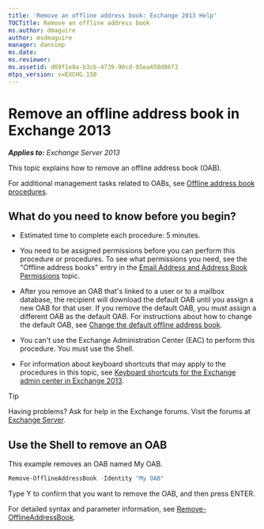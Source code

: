 ```yaml
---
title: 'Remove an offline address book: Exchange 2013 Help'
TOCTitle: Remove an offline address book
ms.author: dmaguire
author: msdmaguire
manager: dansimp
ms.date: 
ms.reviewer: 
ms.assetid: d69f1e8a-b3cb-4739-90cd-85ea450d06f3
mtps_version: v=EXCHG.150
---
```


# Remove an offline address book in Exchange 2013

_**Applies to:** Exchange Server 2013_

This topic explains how to remove an offline address book (OAB).

For additional management tasks related to OABs, see [Offline address book procedures](offline-address-book-procedures-exchange-2013-help.md).

## What do you need to know before you begin?

- Estimated time to complete each procedure: 5 minutes.

- You need to be assigned permissions before you can perform this procedure or procedures. To see what permissions you need, see the "Offline address books" entry in the [Email Address and Address Book Permissions](http://technet.microsoft.com/library/1c1de09d-16ef-4424-9bfb-eb7edffbc8c2.aspx) topic.

- After you remove an OAB that's linked to a user or to a mailbox database, the recipient will download the default OAB until you assign a new OAB for that user. If you remove the default OAB, you must assign a different OAB as the default OAB. For instructions about how to change the default OAB, see [Change the default offline address book](change-default-offline-address-book-exchange-2013-help.md).

- You can't use the Exchange Administration Center (EAC) to perform this procedure. You must use the Shell.

- For information about keyboard shortcuts that may apply to the procedures in this topic, see [Keyboard shortcuts for the Exchange admin center in Exchange 2013](keyboard-shortcuts-in-the-exchange-admin-center-2013-help.md).

> [!TIP]
> Having problems? Ask for help in the Exchange forums. Visit the forums at [Exchange Server](https://go.microsoft.com/fwlink/p/?linkId=60612).

## Use the Shell to remove an OAB

This example removes an OAB named My OAB.

```powershell
Remove-OfflineAddressBook -Identity "My OAB"
```

Type Y to confirm that you want to remove the OAB, and then press ENTER.

For detailed syntax and parameter information, see [Remove-OfflineAddressBook](http://technet.microsoft.com/library/88a8f173-34b9-4e75-8f1a-26ad6f972e98.aspx).
